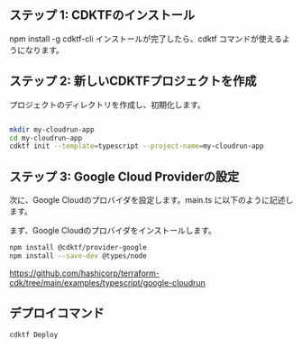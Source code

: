 ## ステップ 1: CDKTFのインストール

npm install -g cdktf-cli
インストールが完了したら、cdktf コマンドが使えるようになります。

## ステップ 2: 新しいCDKTFプロジェクトを作成

プロジェクトのディレクトリを作成し、初期化します。

```bash

mkdir my-cloudrun-app
cd my-cloudrun-app
cdktf init --template=typescript --project-name=my-cloudrun-app
```

## ステップ 3: Google Cloud Providerの設定

次に、Google Cloudのプロバイダを設定します。main.ts に以下のように記述します。

まず、Google Cloudのプロバイダをインストールします。

```bash
npm install @cdktf/provider-google
npm install --save-dev @types/node
```

<https://github.com/hashicorp/terraform-cdk/tree/main/examples/typescript/google-cloudrun>

## デプロイコマンド

```
cdktf Deploy
```
